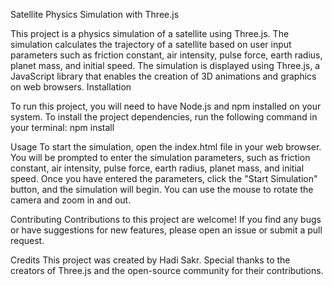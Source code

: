 Satellite Physics Simulation with Three.js

This project is a physics simulation of a satellite using Three.js. The simulation calculates the trajectory of a satellite based on user input parameters such as friction constant, air intensity, pulse force, earth radius, planet mass, and initial speed. The simulation is displayed using Three.js, a JavaScript library that enables the creation of 3D animations and graphics on web browsers.
Installation

To run this project, you will need to have Node.js and npm installed on your system. To install the project dependencies, run the following command in your terminal:
npm install

Usage
To start the simulation, open the index.html file in your web browser. You will be prompted to enter the simulation parameters, such as friction constant, air intensity, pulse force, earth radius, planet mass, and initial speed. Once you have entered the parameters, click the "Start Simulation" button, and the simulation will begin. You can use the mouse to rotate the camera and zoom in and out.

Contributing
Contributions to this project are welcome! If you find any bugs or have suggestions for new features, please open an issue or submit a pull request.

Credits
This project was created by Hadi Sakr. Special thanks to the creators of Three.js and the open-source community for their contributions.
